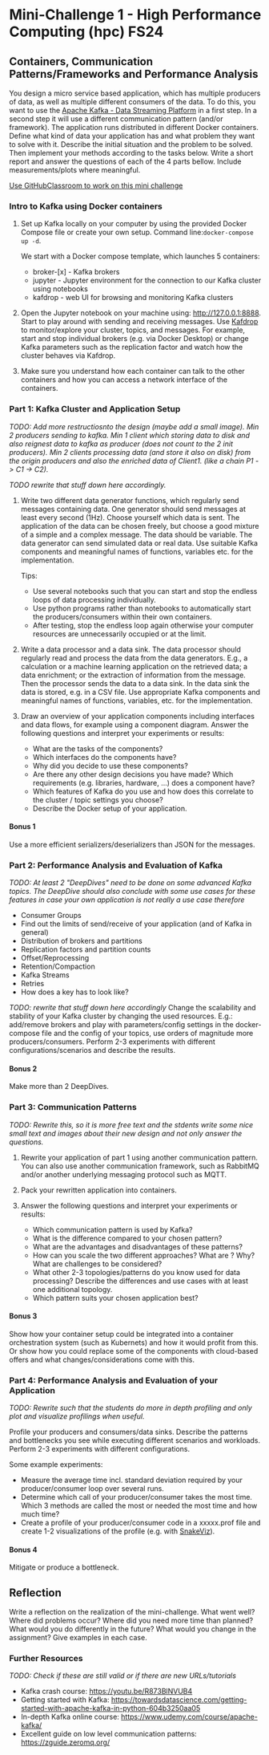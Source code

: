 # Mini-Challenge 1 - High Performance Computing (hpc) FS24

## Containers, Communication Patterns/Frameworks and Performance Analysis

You design a micro service based application, which has multiple producers of data, as well as multiple different consumers of the data. To do this, you want to use the [Apache Kafka - Data Streaming Platform](https://kafka.apache.org/) in a first step. In a second step it will use a different communication pattern (and/or framework). The application runs distributed in different Docker containers. Define what kind of data your application has and what problem they want to solve with it. Describe the initial situation and the problem to be solved. Then implement your methods according to the tasks below. Write a short report and answer the questions of each of the 4 parts bellow. Include measurements/plots where meaningful.

[Use GitHubClassroom to work on this mini challenge](https://classroom.github.com/a/18HqjioC)

### Intro to Kafka using Docker containers

1. Set up Kafka locally on your computer by using the provided Docker Compose file or create your own setup. Command line:`docker-compose up -d`. 

    We start with a Docker compose template, which launches 5 containers:

    * broker-[x] - Kafka brokers
    * jupyter    - Jupyter environment for the connection to our Kafka cluster using notebooks
    * kafdrop    - web UI for browsing and monitoring Kafka clusters

2. Open the Jupyter notebook on your machine using: http://127.0.0.1:8888. Start to play around with sending and receiving messages. Use [Kafdrop]( https://github.com/obsidiandynamics/kafdrop) to monitor/explore your cluster, topics, and messages. For example, start and stop individual brokers (e.g. via Docker Desktop) or change Kafka parameters such as the replication factor and watch how the cluster behaves via Kafdrop.

3. Make sure you understand how each container can talk to the other containers and how you can access a network interface of the containers.

### Part 1: Kafka Cluster and Application Setup

*TODO: Add more restructiosnto the design (maybe add a small image). Min 2 producers sending to kafka. Min 1 client which storing data to disk and also reignest data to kafka as producer (does not count to the 2 init producers). Min 2 clients processing data (and store it also on disk) from the origin producers and also the enriched data of Client1. (like a chain P1 -> C1 -> C2).*

*TODO rewrite that stuff down here accordingly.*

1. Write two different data generator functions, which regularly send messages containing data. One generator should send messages at least every second (1Hz). Choose yourself which data is sent. The application of the data can be chosen freely, but choose a good mixture of a simple and a complex message. The data should be variable. The data generator can send simulated data or real data. Use suitable Kafka components and meaningful names of functions, variables etc. for the implementation. 

    Tips:
    * Use several notebooks such that you can start and stop the endless loops of data processing individually.
    * Use python programs rather than notebooks to automatically start the producers/consumers within their own containers.
    * After testing, stop the endless loop again otherwise your computer resources are unnecessarily occupied or at the limit.

2. Write a data processor and a data sink. The data processor should regularly read and process the data from the data generators. E.g., a calculation or a machine learning application on the retrieved data; a data enrichment; or the extraction of information from the message. Then the processor sends the data to a data sink. In the data sink the data is stored, e.g. in a CSV file. Use appropriate Kafka components and meaningful names of functions, variables, etc. for the implementation. 

3. Draw an overview of your application components including interfaces and data flows, for example using a component diagram. Answer the following questions and interpret your experiments or results: 
    
      * What are the tasks of the components?
      * Which interfaces do the components have?
      * Why did you decide to use these components? 
      * Are there any other design decisions you have made? Which requirements (e.g. libraries, hardware, ...) does a component have?
      * Which features of Kafka do you use and how does this correlate to the cluster / topic settings you choose?
      * Describe the Docker setup of your application.

#### Bonus 1
Use a more efficient serializers/deserializers than JSON for the messages.


### Part 2: Performance Analysis and Evaluation of Kafka

*TODO: At least 2 "DeepDives" need to be done on some advanced Kafka topics. The DeepDive should also conclude with some use cases for these features in case your own application is not really a use case therefore*
* Consumer Groups
* Find out the limits of send/receive of your application (and of Kafka in general)
* Distribution of brokers and partitions
* Replication factors and partition counts
* Offset/Reprocessing
* Retention/Compaction
* Kafka Streams
* Retries
* How does a key has to look like?

*TODO: rewrite that stuff down here accordingly*
Change the scalability and stability of your Kafka cluster by changing the used resources. E.g.: add/remove brokers and play with parameters/config settings in the docker-compose file and the config of your topics, use orders of magnitude more producers/consumers. Perform 2-3 experiments with different configurations/scenarios and describe the results.

#### Bonus 2
Make more than 2 DeepDives.


### Part 3: Communication Patterns

*TODO: Rewrite this, so it is more free text and the stdents write some nice small text and images about their new design and not only answer the questions.*

1. Rewrite your application of part 1 using another communication pattern. You can also use another communication framework, such as RabbitMQ and/or another underlying messaging protocol such as MQTT.
    
2. Pack your rewritten application into containers.

3. Answer the following questions and interpret your experiments or results: 
      * Which communication pattern is used by Kafka?
      * What is the difference compared to your chosen pattern?
      * What are the advantages and disadvantages of these patterns? 
      * How can you scale the two different approaches? What are ? Why? What are challenges to be considered?
      * What other 2-3 topologies/patterns do you know used for data processing? Describe the differences and use cases with at least one additional topology. 
      * Which pattern suits your chosen application best?

#### Bonus 3
Show how your container setup could be integrated into a container orchestration system (such as Kubernets) and how it would profit from this. Or show how you could replace some of the components with cloud-based offers and what changes/considerations come with this.


### Part 4: Performance Analysis and Evaluation of your Application

*TODO: Rewrite such that the students do more in depth profiling and only plot and visualize profilings when useful.*

Profile your producers and consumers/data sinks. Describe the patterns and bottlenecks you see while executing different scenarios and workloads. Perform 2-3 experiments with different configurations.

  Some example experiments:
  
  * Measure the average time incl. standard deviation required by your producer/consumer loop over several runs.
  * Determine which call of your producer/consumer takes the most time. Which 3 methods are called the most or needed the most time and how much time?
  * Create a profile of your producer/consumer code in a xxxxx.prof file and create 1-2 visualizations of the profile (e.g. with [SnakeViz](https://jiffyclub.github.io/snakeviz/)).

#### Bonus 4
Mitigate or produce a bottleneck.


## Reflection

Write a reflection on the realization of the mini-challenge. What went well? Where did problems occur? Where did you need more time than planned? 
What would you do differently in the future? What would you change in the assignment? Give examples in each case.


### Further Resources

*TODO: Check if these are still valid or if there are new URLs/tutorials*

* Kafka crash course: https://youtu.be/R873BlNVUB4
* Getting started with Kafka: https://towardsdatascience.com/getting-started-with-apache-kafka-in-python-604b3250aa05
* In-depth Kafka online course: https://www.udemy.com/course/apache-kafka/
* Excellent guide on low level communication patterns: https://zguide.zeromq.org/
